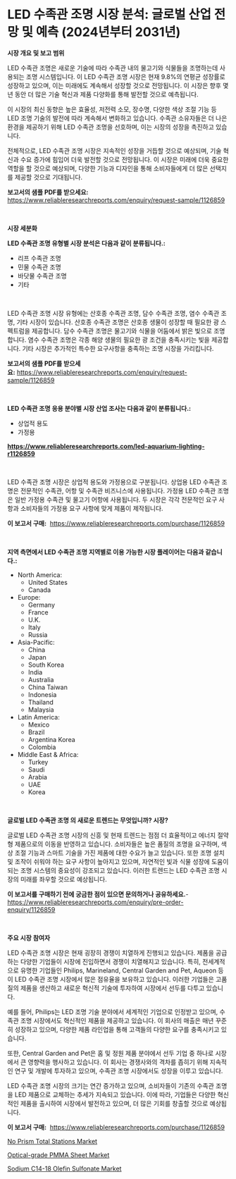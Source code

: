 <p><h1>LED 수족관 조명 시장 분석: 글로벌 산업 전망 및 예측 (2024년부터 2031년)</h1></p><p><strong>시장 개요 및 보고 범위</strong></p>
<p><p>LED 수족관 조명은 새로운 기술에 따라 수족관 내의 물고기와 식물들을 조명하는데 사용되는 조명 시스템입니다. 이 LED 수족관 조명 시장은 현재 9.8%의 연평균 성장률로 성장하고 있으며, 이는 미래에도 계속해서 성장할 것으로 전망됩니다. 이 시장은 향후 몇 년 동안 더 많은 기술 혁신과 제품 다양화를 통해 발전할 것으로 예측됩니다. </p><p>이 시장의 최신 동향은 높은 효율성, 저전력 소모, 장수명, 다양한 색상 조절 기능 등 LED 조명 기술의 발전에 따라 계속해서 변화하고 있습니다. 수족관 소유자들은 더 나은 환경을 제공하기 위해 LED 수족관 조명을 선호하며, 이는 시장의 성장을 촉진하고 있습니다.</p><p>전체적으로, LED 수족관 조명 시장은 지속적인 성장을 거듭할 것으로 예상되며, 기술 혁신과 수요 증가에 힘입어 더욱 발전할 것으로 전망됩니다. 이 시장은 미래에 더욱 중요한 역할을 할 것으로 예상되며, 다양한 기능과 디자인을 통해 소비자들에게 더 많은 선택지를 제공할 것으로 기대됩니다.</p></p>
<p><strong>보고서의 샘플 PDF를 받으세요:</strong> <a href="https://www.reliableresearchreports.com/enquiry/request-sample/1126859">https://www.reliableresearchreports.com/enquiry/request-sample/1126859</a></p>
<p>&nbsp;</p>
<p><strong>시장 세분화</strong></p>
<p><strong>LED 수족관 조명 유형별 시장 분석은 다음과 같이 분류됩니다.:</strong></p>
<p><ul><li>리프 수족관 조명</li><li>민물 수족관 조명</li><li>바닷물 수족관 조명</li><li>기타</li></ul></p>
<p>&nbsp;</p>
<p><p>LED 수족관 조명 시장 유형에는 산호종 수족관 조명, 담수 수족관 조명, 염수 수족관 조명, 기타 시장이 있습니다. 산호종 수족관 조명은 산호종 생물이 성장할 때 필요한 광 스펙트럼을 제공합니다. 담수 수족관 조명은 물고기와 식물을 어둠에서 밝은 빛으로 조명합니다. 염수 수족관 조명은 각종 해양 생물의 필요한 광 조건을 충족시키는 빛을 제공합니다. 기타 시장은 추가적인 특수한 요구사항을 충족하는 조명 시장을 가리킵니다.</p></p>
<p><strong>보고서의 샘플 PDF를 받으세요:</strong>&nbsp;<a href="https://www.reliableresearchreports.com/enquiry/request-sample/1126859">https://www.reliableresearchreports.com/enquiry/request-sample/1126859</a></p>
<p>&nbsp;</p>
<p><strong> LED 수족관 조명 응용 분야별 시장 산업 조사는 다음과 같이 분류됩니다.:</strong></p>
<p><ul><li>상업적 용도</li><li>가정용</li></ul></p>
<p><strong><a href="https://www.reliableresearchreports.com/led-aquarium-lighting-r1126859">https://www.reliableresearchreports.com/led-aquarium-lighting-r1126859</a></strong></p>
<p>&nbsp;</p>
<p><p>LED 수족관 조명 시장은 상업적 용도와 가정용으로 구분됩니다. 상업용 LED 수족관 조명은 전문적인 수족관, 어항 및 수족관 비즈니스에 사용됩니다. 가정용 LED 수족관 조명은 일반 가정용 수족관 및 물고기 어항에 사용됩니다. 두 시장은 각각 전문적인 요구 사항과 소비자들의 가정용 요구 사항에 맞게 제품이 제작됩니다.</p></p>
<p><strong>이 보고서 구매:</strong>&nbsp; <a href="https://www.reliableresearchreports.com/purchase/1126859">https://www.reliableresearchreports.com/purchase/1126859</a></p>
<p>&nbsp;</p>
<p><strong>지역 측면에서 LED 수족관 조명 지역별로 이용 가능한 시장 플레이어는 다음과 같습니다.:</strong></p>
<p><ul>
    <li>
        North America:
        <ul>
            <li>United States</li>
            <li>Canada</li>
        </ul>
    </li>
    <li>
        Europe:
        <ul>
            <li>Germany</li>
            <li>France</li>
            <li>U.K.</li>
            <li>Italy</li>
            <li>Russia</li>
        </ul>
    </li>
    <li>
        Asia-Pacific:
        <ul>
            <li>China</li>
            <li>Japan</li>
            <li>South Korea</li>
            <li>India</li>
            <li>Australia</li>
            <li>China Taiwan</li>
            <li>Indonesia</li>
            <li>Thailand</li>
            <li>Malaysia</li>
        </ul>
    </li>
    <li>
        Latin America:
        <ul>
            <li>Mexico</li>
            <li>Brazil</li>
            <li>Argentina Korea</li>
            <li>Colombia</li>
        </ul>
    </li>
    <li>
        Middle East & Africa:
        <ul>
            <li>Turkey</li>
            <li>Saudi</li>
            <li>Arabia</li>
            <li>UAE</li>
            <li>Korea</li>
        </ul>
    </li>
    </ul></p>
<p>&nbsp;</p>
<p><strong>글로벌 LED 수족관 조명 의 새로운 트렌드는 무엇입니까? 시장?</strong></p>
<p><p>글로벌 LED 수족관 조명 시장의 신흥 및 현재 트렌드는 점점 더 효율적이고 에너지 절약형 제품으로의 이동을 반영하고 있습니다. 소비자들은 높은 품질의 조명을 요구하며, 색상 조절 기능과 스마트 기술을 가진 제품에 대한 수요가 늘고 있습니다. 또한 조명 설치 및 조작이 쉬워야 하는 요구 사항이 높아지고 있으며, 자연적인 빛과 식물 성장에 도움이 되는 조명 시스템의 중요성이 강조되고 있습니다. 이러한 트렌드는 LED 수족관 조명 시장의 미래를 좌우할 것으로 예상됩니다.</p></p>
<p><strong>이 보고서를 구매하기 전에 궁금한 점이 있으면 문의하거나 공유하세요.</strong>- <a href="https://www.reliableresearchreports.com/enquiry/pre-order-enquiry/1126859">https://www.reliableresearchreports.com/enquiry/pre-order-enquiry/1126859</a></p>
<p>&nbsp;</p>
<p><strong>주요 시장 참여자</strong></p>
<p><p>LED 수족관 조명 시장은 현재 굉장히 경쟁이 치열하게 진행되고 있습니다. 제품을 공급하는 다양한 기업들이 시장에 진입하면서 경쟁이 치열해지고 있습니다. 특히, 전세계적으로 유명한 기업들인 Philips, Marineland, Central Garden and Pet, Aqueon 등이 LED 수족관 조명 시장에서 많은 점유율을 보유하고 있습니다. 이러한 기업들은 고품질의 제품을 생산하고 새로운 혁신적 기술에 투자하여 시장에서 선두를 다투고 있습니다.</p><p>예를 들어, Philips는 LED 조명 기술 분야에서 세계적인 기업으로 인정받고 있으며, 수족관 조명 시장에서도 혁신적인 제품을 제공하고 있습니다. 이 회사의 매출은 매년 꾸준히 성장하고 있으며, 다양한 제품 라인업을 통해 고객들의 다양한 요구를 충족시키고 있습니다.</p><p>또한, Central Garden and Pet은 홈 및 정원 제품 분야에서 선두 기업 중 하나로 시장에서 큰 영향력을 행사하고 있습니다. 이 회사는 경쟁사와의 격차를 좁히기 위해 지속적인 연구 및 개발에 투자하고 있으며, 수족관 조명 시장에서도 성장을 이루고 있습니다.</p><p>LED 수족관 조명 시장의 크기는 연간 증가하고 있으며, 소비자들이 기존의 수족관 조명을 LED 제품으로 교체하는 추세가 지속되고 있습니다. 이에 따라, 기업들은 다양한 혁신적인 제품을 출시하여 시장에서 발전하고 있으며, 더 많은 기회를 창출할 것으로 예상됩니다.</p></p>
<p><strong>이 보고서 구매:</strong>&nbsp;&nbsp;<a href="https://www.reliableresearchreports.com/purchase/1126859">https://www.reliableresearchreports.com/purchase/1126859</a></p>
<p><p><a href="https://www.linkedin.com/pulse/prism-total-stations-market-goal-estimating-size-future-growth-2nebc?trackingId=F0r7ATBRiXp9dfaqyZaaDg%3D%3D">No Prism Total Stations Market</a></p><p><a href="https://www.linkedin.com/pulse/optical-grade-pmma-sheet-market-size-growing-forecasted-dklmc?trackingId=uUetueBxeyuc2M1awUe8Gw%3D%3D">Optical-grade PMMA Sheet Market</a></p><p><a href="https://www.linkedin.com/pulse/sodium-c14-18-olefin-sulfonate-market-research-report-reveals-sogmc?trackingId=x6C6%2FOkNNVoV40Y%2BhO4d7Q%3D%3D">Sodium C14-18 Olefin Sulfonate Market</a></p></p>